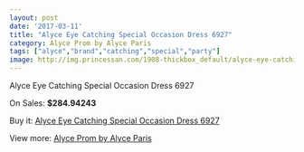 ```yaml
---
layout: post
date: '2017-03-11'
title: "Alyce Eye Catching Special Occasion Dress 6927"
category: Alyce Prom by Alyce Paris
tags: ["alyce","brand","catching","special","party"]
image: http://img.princessan.com/1908-thickbox_default/alyce-eye-catching-special-occasion-dress-6927.jpg
---
```

Alyce Eye Catching Special Occasion Dress 6927

On Sales: **$284.94243**
<a href="https://www.princessan.com/en/alyce-prom-by-alyce-paris/852-alyce-eye-catching-special-occasion-dress-6927.html"><amp-img layout="responsive" width="600" height="600" src="//img.princessan.com/1908-thickbox_default/alyce-eye-catching-special-occasion-dress-6927.jpg" alt="Alyce Eye Catching Special Occasion Dress 6927 0" /></a>
<a href="https://www.princessan.com/en/alyce-prom-by-alyce-paris/852-alyce-eye-catching-special-occasion-dress-6927.html"><amp-img layout="responsive" width="600" height="600" src="//img.princessan.com/1909-thickbox_default/alyce-eye-catching-special-occasion-dress-6927.jpg" alt="Alyce Eye Catching Special Occasion Dress 6927 1" /></a>

Buy it: [Alyce Eye Catching Special Occasion Dress 6927](https://www.princessan.com/en/alyce-prom-by-alyce-paris/852-alyce-eye-catching-special-occasion-dress-6927.html "Alyce Eye Catching Special Occasion Dress 6927")

View more: [Alyce Prom by Alyce Paris](https://www.princessan.com/en/8-alyce-prom-by-alyce-paris "Alyce Prom by Alyce Paris")